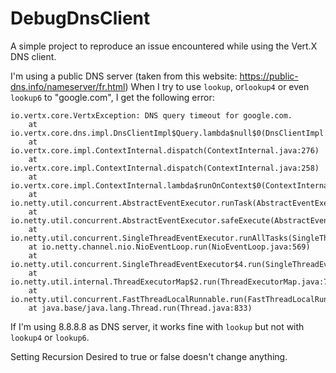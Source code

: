 # DebugDnsClient

A simple project to reproduce an issue encountered while using the Vert.X DNS client.

I'm using a public DNS server (taken from this website: https://public-dns.info/nameserver/fr.html)
When I try to use `lookup`, or`lookup4` or even `lookup6` to "google.com", I get the following error:

```
io.vertx.core.VertxException: DNS query timeout for google.com.
	at io.vertx.core.dns.impl.DnsClientImpl$Query.lambda$null$0(DnsClientImpl.java:363)
	at io.vertx.core.impl.ContextInternal.dispatch(ContextInternal.java:276)
	at io.vertx.core.impl.ContextInternal.dispatch(ContextInternal.java:258)
	at io.vertx.core.impl.ContextInternal.lambda$runOnContext$0(ContextInternal.java:56)
	at io.netty.util.concurrent.AbstractEventExecutor.runTask(AbstractEventExecutor.java:173)
	at io.netty.util.concurrent.AbstractEventExecutor.safeExecute(AbstractEventExecutor.java:166)
	at io.netty.util.concurrent.SingleThreadEventExecutor.runAllTasks(SingleThreadEventExecutor.java:470)
	at io.netty.channel.nio.NioEventLoop.run(NioEventLoop.java:569)
	at io.netty.util.concurrent.SingleThreadEventExecutor$4.run(SingleThreadEventExecutor.java:997)
	at io.netty.util.internal.ThreadExecutorMap$2.run(ThreadExecutorMap.java:74)
	at io.netty.util.concurrent.FastThreadLocalRunnable.run(FastThreadLocalRunnable.java:30)
	at java.base/java.lang.Thread.run(Thread.java:833)
```
If I'm using 8.8.8.8 as DNS server, it works fine with `lookup` but not with `lookup4` or `lookup6`.

Setting Recursion Desired to true or false doesn't change anything.